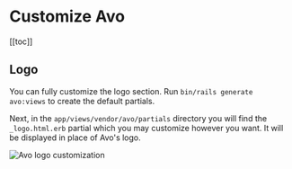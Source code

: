 # Customize Avo

[[toc]]

## Logo

You can fully customize the logo section. Run `bin/rails generate avo:views` to create the default partials.

Next, in the `app/views/vendor/avo/partials` directory you will find the `_logo.html.erb` partial which you may customize however you want. It will be displayed in place of Avo's logo.

<img :src="$withBase('/assets/img/customization/logo.jpg')" alt="Avo logo customization" class="border" />
